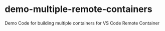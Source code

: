 # demo-multiple-remote-containers
Demo Code for building multiple containers for VS Code Remote Container
